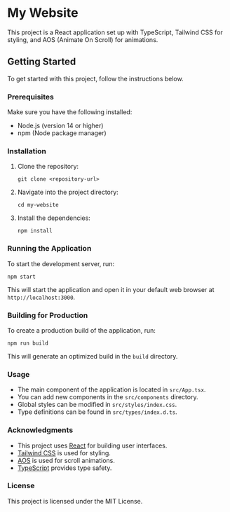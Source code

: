 # My Website

This project is a React application set up with TypeScript, Tailwind CSS for styling, and AOS (Animate On Scroll) for animations.

## Getting Started

To get started with this project, follow the instructions below.

### Prerequisites

Make sure you have the following installed:

- Node.js (version 14 or higher)
- npm (Node package manager)

### Installation

1. Clone the repository:

   ```
   git clone <repository-url>
   ```

2. Navigate into the project directory:

   ```
   cd my-website
   ```

3. Install the dependencies:

   ```
   npm install
   ```

### Running the Application

To start the development server, run:

```
npm start
```

This will start the application and open it in your default web browser at `http://localhost:3000`.

### Building for Production

To create a production build of the application, run:

```
npm run build
```

This will generate an optimized build in the `build` directory.

### Usage

- The main component of the application is located in `src/App.tsx`.
- You can add new components in the `src/components` directory.
- Global styles can be modified in `src/styles/index.css`.
- Type definitions can be found in `src/types/index.d.ts`.

### Acknowledgments

- This project uses [React](https://reactjs.org/) for building user interfaces.
- [Tailwind CSS](https://tailwindcss.com/) is used for styling.
- [AOS](https://michalsnik.github.io/aos/) is used for scroll animations.
- [TypeScript](https://www.typescriptlang.org/) provides type safety.

### License

This project is licensed under the MIT License.